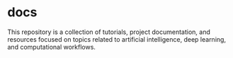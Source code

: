 # docs
This repository is a collection of tutorials, project documentation, and resources focused on topics related to artificial intelligence, deep learning, and computational workflows.
